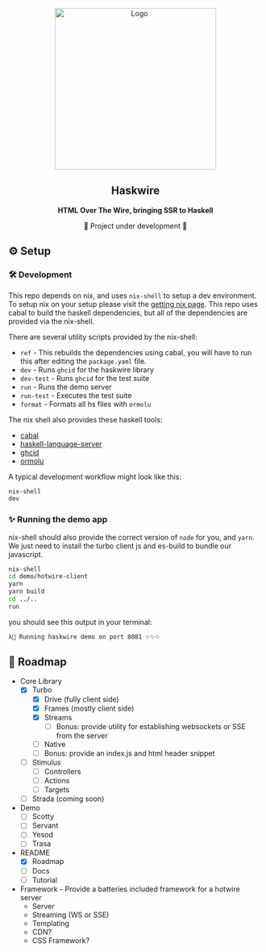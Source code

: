 <p align="center">
  <img src="https://user-images.githubusercontent.com/32466011/115424637-e1492680-a1cc-11eb-8b76-66bff0d9567e.png" alt="Logo" width="320" height="320">

  <h2 align="center">Haskwire</h2>
  <div align="center">
    <strong>HTML Over The Wire, bringing SSR to Haskell</strong>
  </div>
  <p align="center">🚧 Project under development 🚧</p>
</p>

## ⚙️ Setup

### 🛠️ Development

This repo depends on nix, and uses `nix-shell` to setup a dev environment. To setup nix on your setup please visit the [getting nix page](https://nixos.org/download.html). This repo uses cabal to build the haskell dependencies, but all of the dependencies are provided via the nix-shell.

There are several utility scripts provided by the nix-shell:
  - `ref` - This rebuilds the dependencies using cabal, you will have to run this after editing the `package.yaml` file.
  - `dev` - Runs `ghcid` for the haskwire library
  - `dev-test` - Runs `ghcid` for the test suite
  - `run` - Runs the demo server
  - `run-test` - Executes the test suite
  - `format` - Formats all hs files with `ormolu`

The nix shell also provides these haskell tools:
  - [cabal](https://cabal.readthedocs.io/en/3.4/getting-started.html)
  - [haskell-language-server](https://github.com/haskell/haskell-language-server)
  - [ghcid](https://github.com/ndmitchell/ghcid#readme)
  - [ormolu](https://www.tweag.io/blog/2019-05-27-ormolu/)

A typical development workflow might look like this:

```bash
nix-shell
dev
```

### ✨ Running the demo app

nix-shell should also provide the correct version of `node` for you, and `yarn`. We just need to install the turbo client js and es-build to bundle our javascript.

```bash
nix-shell
cd demo/hotwire-client
yarn
yarn build
cd ../..
run
```

you should see this output in your terminal:
```bash
λ🔌 Running haskwire demo on port 8081 ✨✨✨
```

## 📍 Roadmap
  - Core Library
    - [x] Turbo
      - [x] Drive (fully client side)
      - [x] Frames (mostly client side)
      - [x] Streams
          - [ ] Bonus: provide utility for establishing websockets or SSE from the server
      - [ ] Native
      - [ ] Bonus: provide an index.js and html header snippet
    - [ ] Stimulus
      - [ ] Controllers
      - [ ] Actions
      - [ ] Targets
    - [ ] Strada (coming soon)
  - Demo
    - [ ] Scotty
    - [ ] Servant
    - [ ] Yesod
    - [ ] Trasa
  - README
    - [x] Roadmap
    - [ ] Docs
    - [ ] Tutorial
  - Framework - Provide a batteries included framework for a hotwire server
    - Server
    - Streaming (WS or SSE)
    - Templating
    - CDN?
    - CSS Framework?
